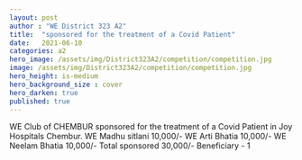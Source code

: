 ```yaml
---
layout: post
author : "WE District 323 A2"
title:  "sponsored for the treatment of a Covid Patient"
date:   2021-06-10
categories: a2
hero_image: /assets/img/District323A2/competition/competition.jpg
image: /assets/img/District323A2/competition/competition.jpg
hero_height: is-medium
hero_background_size : cover
hero_darken: true
published: true
---
```


WE Club of CHEMBUR sponsored for the treatment of a Covid Patient in Joy Hospitals Chembur. WE Madhu sitlani 10,000/- WE Arti Bhatia 10,000/-  WE Neelam Bhatia 10,000/-  Total sponsored 30,000/- Beneficiary - 1

<!-- {% include image-gallery.html folder="/assets/img/District323A2/competition" %} -->